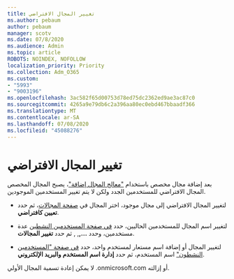 ```yaml
---
title: تغيير المجال الافتراضي
ms.author: pebaum
author: pebaum
manager: scotv
ms.date: 07/8/2020
ms.audience: Admin
ms.topic: article
ROBOTS: NOINDEX, NOFOLLOW
localization_priority: Priority
ms.collection: Adm_O365
ms.custom:
- "5993"
- "9003196"
ms.openlocfilehash: 3ac582f65d00753d78ed75dc2362ed9ae3ac87c0
ms.sourcegitcommit: 4265a9e79db6c2a396aa80ec0ebd467bbaadf366
ms.translationtype: MT
ms.contentlocale: ar-SA
ms.lasthandoff: 07/08/2020
ms.locfileid: "45088276"
---
```

# <a name="change-default-domain"></a>تغيير المجال الافتراضي

بعد إضافة مجال مخصص باستخدام ["معالج المجال إضافة"](https://portal.office.com/adminportal/home#/Domains/Wizard)، يصبح المجال المخصص المجال الافتراضي للمستخدمين الجدد ولكن لا يتم تغيير المستخدمين الموجودين.

- لتغيير المجال الافتراضي إلى مجال موجود، اختر المجال في [صفحة المجالات](https://admin.microsoft.com/Adminportal/Home#/Domains)، ثم حدد **تعيين كافتراضي**.

- لتغيير اسم المجال للمستخدمين الحاليين، حدد [في صفحة المستخدمين النشطين](https://admin.microsoft.com/Adminportal/Home#/users) عدة مستخدمين، وحدد **...,**, , ثم حدد **تغيير المجالات**.

- لتغيير المجال أو إضافة اسم مستعار لمستخدم واحد، حدد [في صفحة "المستخدمين النشطون"](https://admin.microsoft.com/Adminportal/Home#/users) اسم المستخدم، ثم حدد **إدارة اسم المستخدم والبريد الإلكتروني**.

لا يمكن إعادة تسمية المجال الأولي .onmicrosoft.com أو إزالته.